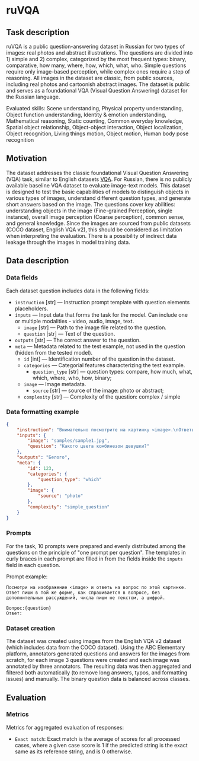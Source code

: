 # ruVQA


## Task description

ruVQA is a public question-answering dataset in Russian for two types of images: real photos and abstract illustrations. The questions are divided into 1) simple and 2) complex, categorized by the most frequent types: binary, comparative, how many, where, how, which, what, who. Simple questions require only image-based perception, while complex ones require a step of reasoning. All images in the dataset are classic, from public sources, including real photos and cartoonish abstract images. The dataset is public and serves as a foundational VQA (Visual Question Answering) dataset for the Russian language.

Evaluated skills: Scene understanding, Physical property understanding, Object function understanding, Identity & emotion understanding, Mathematical reasoning, Static counting, Common everyday knowledge, Spatial object relationship, Object-object interaction, Object localization, Object recognition, Living things motion, Object motion, Human body pose recognition


## Motivation

The dataset addresses the classic foundational Visual Question Answering (VQA) task, similar to English datasets [VQA](https://visualqa.org/download.html). For Russian, there is no publicly available baseline VQA dataset to evaluate image-text models. This dataset is designed to test the basic capabilities of models to distinguish objects in various types of images, understand different question types, and generate short answers based on the image. The questions cover key abilities: understanding objects in the image (Fine-grained Perception, single instance), overall image perception (Coarse perception), common sense, and general knowledge. Since the images are sourced from public datasets (COCO dataset, English VQA v2), this should be considered as limitation when interpreting the evaluation. There is a possibility of indirect data leakage through the images in model training data.


## Data description

### Data fields

Each dataset question includes data in the following fields:

- `instruction` [str] — Instruction prompt template with question elements placeholders.
- `inputs` — Input data that forms the task for the model. Can include one or multiple modalities - video, audio, image, text.
    - `image` [str] — Path to the image file related to the question.
    - `question` [str] — Text of the question.
- `outputs` [str] — The correct answer to the question.
- `meta` — Metadata related to the test example, not used in the question (hidden from the tested model).
    - `id` [int] — Identification number of the question in the dataset.
    - `categories` — Categorial features characterizing the test example.
        - `question_type` [str] — question types: compare, how much, what, which, where, who, how, binary;
    - `image` — Image metadata.
        - `source` [str] — source of the image: photo or abstract;
    - `complexity` [str] — Complexity of the question: complex / simple


### Data formatting example

```json
{
    "instruction": "Внимательно посмотрите на картинку <image>.\nОтветьте кратко на вопрос. В качестве ответа напишите слово в той же форме, как спрашивается в вопросе, без дополнительных рассуждений, либо цифру, если ответом является число.\nВопрос:{question}\nОтвет:",
    "inputs": {
        "image": "samples/sample1.jpg",
        "question": "Какого цвета комбинезон девушки?"
    },
    "outputs": "Белого",
    "meta": {
        "id": 123,
        "categories": {
            "question_type": "which"
        },
        "image": {
            "source": "photo"
        },
        "complexity": "simple_question"
    }
}
```


### Prompts

For the task, 10 prompts were prepared and evenly distributed among the questions on the principle of "one prompt per question". The templates in curly braces in each prompt are filled in from the fields inside the `inputs` field in each question.

Prompt example:

```
Посмотри на изображение <image> и ответь на вопрос по этой картинке. Ответ пиши в той же форме, как спрашивается в вопросе, без дополнительных рассуждений, числа пиши не текстом, а цифрой.

Вопрос:{question}
Ответ:
```


### Dataset creation

The dataset was created using images from the English VQA v2 dataset (which includes data from the COCO dataset). Using the ABC Elementary platform, annotators generated questions and answers for the images from scratch, for each image 3 questions were created and each image was annotated by three annotators. The resulting data was then aggregated and filtered both automatically (to remove long answers, typos, and formatting issues) and manually. The binary question data is balanced across classes.


## Evaluation


### Metrics

Metrics for aggregated evaluation of responses:

- `Exact match`: Exact match is the average of scores for all processed cases, where a given case score is 1 if the predicted string is the exact same as its reference string, and is 0 otherwise.
